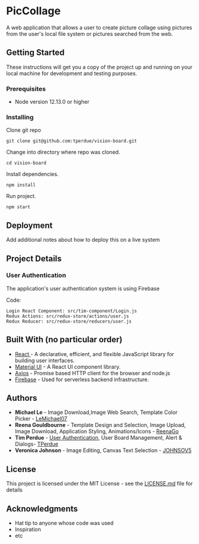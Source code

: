 # PicCollage

A web application that allows a user to create picture collage using pictures from the user's local file system or pictures searched from the web.

## Getting Started

These instructions will get you a copy of the project up and running on your local machine for development and testing purposes. 

### Prerequisites

 * Node version 12.13.0 or higher


### Installing

Clone git repo

```
git clone git@github.com:tperdue/vision-board.git
```

Change into directory where repo was cloned.

```
cd vision-board
```

Install dependencies.

```
npm install 
```

Run project.

```
npm start 
```





## Deployment

Add additional notes about how to deploy this on a live system

## Project Details

### User Authentication

The application's user authentication system is using Firebase

Code:
```
Login React Component: src/tim-component/Login.js 
Redux Actions: src/redux-store/actions/user.js
Redux Reducer: src/redux-store/reducers/user.js

```

## Built With (no particular order)

* [React ](https://github.com/facebook/react) - A declarative, efficient, and flexible JavaScript library for building user interfaces. 
* [Material UI](https://github.com/mui-org/material-ui) - A React UI component library.
* [Axios](https://github.com/axios/axios) - Promise based HTTP client for the browser and node.js
* [Firebase](https://github.com/firebase/firebase-js-sdk) - Used for serverless backend infrastructure.

## Authors

* **Michael Le** - Image Download,Image Web Search, Template Color Picker - [LeMichael07](https://github.com/LeMichael07)
* **Reena Gouldbourne** - Template Design and Selection, Image Upload, Image Download, Application Styling, Animations/Icons - [ReenaGo](https://github.com/ReenaGo)
* **Tim Perdue** - [User Authentication](#user-authentication), User Board Management, Alert & Dialogs- [TPerdue](https://github.com/tperdue)
* **Veronica Johnson** - Image Editing, Canvas Text Selection - [JOHNSOV5](https://github.com/JOHNSOV5)





## License

This project is licensed under the MIT License - see the [LICENSE.md](LICENSE.md) file for details

## Acknowledgments

* Hat tip to anyone whose code was used
* Inspiration
* etc
